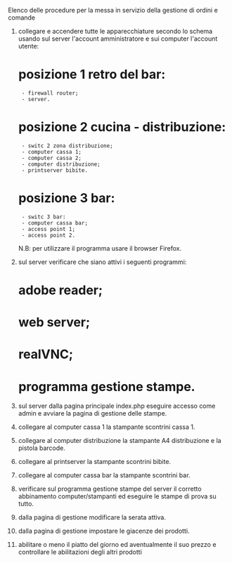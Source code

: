 Elenco delle procedure per la messa in servizio della gestione di ordini e comande

1) collegare e accendere tutte le apparecchiature secondo lo schema
   usando sul server l'account amministratore e sui computer l'account utente:
    # posizione 1 retro del bar:
        - firewall router;
        - server.
        
    # posizione 2 cucina - distribuzione:
        - switc 2 zona distribuzione;
        - computer cassa 1;
        - computer cassa 2;
        - computer distribuzione;
        - printserver bibite.
        
    # posizione 3 bar:
        - switc 3 bar:
        - computer cassa bar;
        - access point 1;
        - access point 2.
        
    N.B: per utilizzare il programma usare il browser Firefox.
        
2) sul server verificare che siano attivi i seguenti programmi:
    # adobe reader;
    # web server;
    # realVNC;
    # programma gestione stampe.
    
3) sul server dalla pagina principale index.php eseguire accesso come admin e avviare
   la pagina di gestione delle stampe.
   
4) collegare al computer cassa 1 la stampante scontrini cassa 1.

5) collegare al computer distribuzione la stampante A4 distribuzione e la pistola barcode.

6) collegare al printserver la stampante scontrini bibite.

7) collegare al computer cassa bar la stampante scontrini bar.

8) verificare sul programma gestione stampe del server il corretto abbinamento computer/stampanti
   ed eseguire le stampe di prova su tutto.
   
9) dalla pagina di gestione modificare la serata attiva.

10) dalla pagina di gestione impostare le giacenze dei prodotti.

11) abilitare o meno il piatto del giorno ed aventualmente il suo prezzo e controllare le abilitazioni
    degli altri prodotti
 
   










